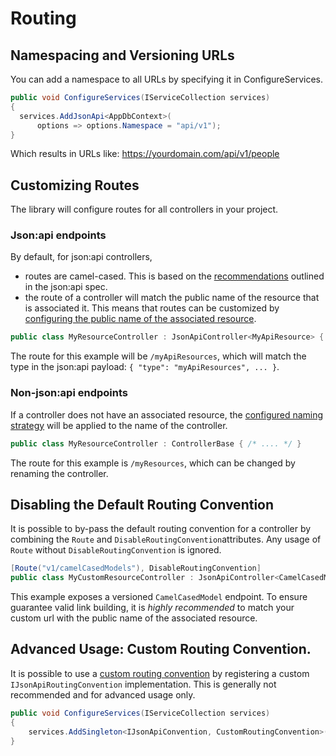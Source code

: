 # Routing

## Namespacing and Versioning URLs
You can add a namespace to all URLs by specifying it in ConfigureServices.

```c#
public void ConfigureServices(IServiceCollection services)
{
  services.AddJsonApi<AppDbContext>(
      options => options.Namespace = "api/v1");
}
```
Which results in URLs like: https://yourdomain.com/api/v1/people

## Customizing Routes

The library will configure routes for all controllers in your project.

### Json:api endpoints

By default, for json:api controllers, 
- routes are camel-cased. This is based on the [recommendations](https://jsonapi.org/recommendations/) outlined in the json:api spec.
- the route of a controller will match the public name of the resource that is associated it. This means that routes can be customized by [configuring the public name of the associated resource](~/usage/resource-graph.md#public-resource-name).

```c#
public class MyResourceController : JsonApiController<MyApiResource> { /* .... */ }
```
The route for this example will be `/myApiResources`, which will match the type in the json:api payload: `{ "type": "myApiResources", ... }`.


### Non-json:api endpoints

If a controller does not have an associated resource, the [configured naming strategy](./options#custom-serializer-settings) will be applied to the name of the controller.
```c#
public class MyResourceController : ControllerBase { /* .... */ }
```
The route for this example is `/myResources`, which can be changed by renaming the controller.


## Disabling the Default Routing Convention

It is possible to by-pass the default routing convention for a controller by combining the `Route` and `DisableRoutingConvention`attributes. Any usage of `Route` without `DisableRoutingConvention` is ignored.
```c#
[Route("v1/camelCasedModels"), DisableRoutingConvention]
public class MyCustomResourceController : JsonApiController<CamelCasedModel> { /* ... */ }
```
This example exposes a versioned `CamelCasedModel` endpoint. To ensure guarantee valid link building, it is *highly recommended* to match your custom url with the public name of the associated resource.

## Advanced Usage: Custom Routing Convention.

It is possible to use a [custom routing convention](add-link) by registering a custom `IJsonApiRoutingConvention` implementation. This is generally not recommended and for advanced usage only.
```c#
public void ConfigureServices(IServiceCollection services)
{
	services.AddSingleton<IJsonApiConvention, CustomRoutingConvention>();
}
```